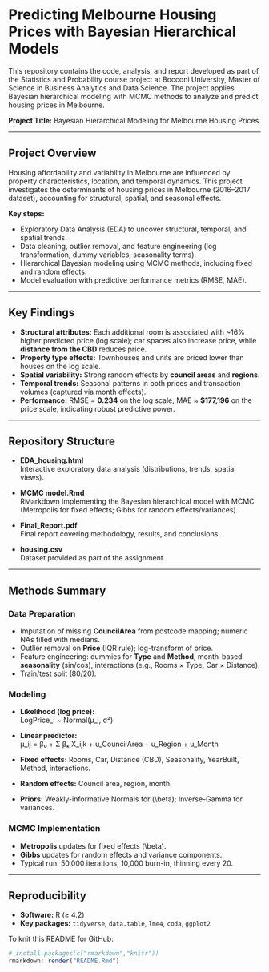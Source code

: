 # Predicting Melbourne Housing Prices with Bayesian Hierarchical Models  

This repository contains the code, analysis, and report developed as part of the Statistics and Probability course project at Bocconi University, Master of Science in Business Analytics and Data Science. The project applies Bayesian hierarchical modeling with MCMC methods to analyze and predict housing prices in Melbourne.

**Project Title:** Bayesian Hierarchical Modeling for Melbourne Housing Prices

---

## Project Overview  

Housing affordability and variability in Melbourne are influenced by property characteristics, location, and temporal dynamics. This project investigates the determinants of housing prices in Melbourne (2016–2017 dataset), accounting for structural, spatial, and seasonal effects.  

**Key steps:**  
- Exploratory Data Analysis (EDA) to uncover structural, temporal, and spatial trends.  
- Data cleaning, outlier removal, and feature engineering (log transformation, dummy variables, seasonality terms).  
- Hierarchical Bayesian modeling using MCMC methods, including fixed and random effects.  
- Model evaluation with predictive performance metrics (RMSE, MAE).  

---

## Key Findings  

- **Structural attributes:** Each additional room is associated with ~16% higher predicted price (log scale); car spaces also increase price, while **distance from the CBD** reduces price.  
- **Property type effects:** Townhouses and units are priced lower than houses on the log scale.  
- **Spatial variability:** Strong random effects by **council areas** and **regions**.  
- **Temporal trends:** Seasonal patterns in both prices and transaction volumes (captured via month effects).  
- **Performance:** RMSE = **0.234** on the log scale; MAE ≈ **$177,196** on the price scale, indicating robust predictive power.  

---

## Repository Structure  

- **EDA_housing.html**  
  Interactive exploratory data analysis (distributions, trends, spatial views).  

- **MCMC model.Rmd**  
  RMarkdown implementing the Bayesian hierarchical model with MCMC (Metropolis for fixed effects; Gibbs for random effects/variances).  

- **Final_Report.pdf**  
  Final report covering methodology, results, and conclusions.

- **housing.csv**  
  Dataset provided as part of the assignment

---

## Methods Summary  

### Data Preparation  
- Imputation of missing **CouncilArea** from postcode mapping; numeric NAs filled with medians.  
- Outlier removal on **Price** (IQR rule); log-transform of price.  
- Feature engineering: dummies for **Type** and **Method**, month-based **seasonality** (sin/cos), interactions (e.g., Rooms × Type, Car × Distance).  
- Train/test split (80/20).  

### Modeling  
- **Likelihood (log price):**  
  LogPrice_i ~ Normal(μ_i, σ²)  

- **Linear predictor:**  
  μ_ij = β₀ + Σ βₖ X_ijk + u_CouncilArea + u_Region + u_Month

- **Fixed effects:** Rooms, Car, Distance (CBD), Seasonality, YearBuilt, Method, interactions.  
- **Random effects:** Council area, region, month.  
- **Priors:** Weakly-informative Normals for \(\beta\); Inverse-Gamma for variances.  

### MCMC Implementation  
- **Metropolis** updates for fixed effects \(\beta\).  
- **Gibbs** updates for random effects and variance components.  
- Typical run: 50,000 iterations, 10,000 burn-in, thinning every 20.  

---

## Reproducibility  

- **Software:** R (≥ 4.2)  
- **Key packages:** `tidyverse`, `data.table`, `lme4`, `coda`, `ggplot2`  

To knit this README for GitHub:  

```r
# install.packages(c("rmarkdown","knitr"))
rmarkdown::render("README.Rmd")
